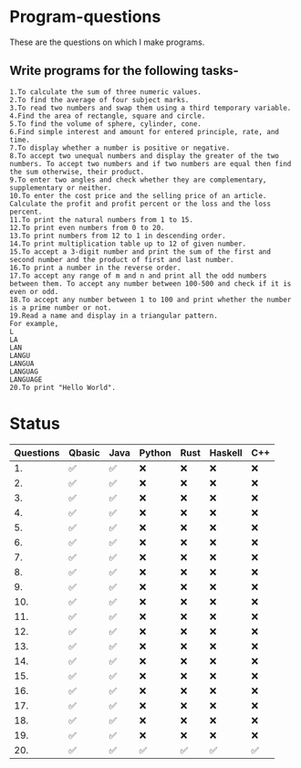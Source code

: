 # Program-questions
These are the questions on which I make programs.
## Write programs for the following tasks-

    1.To calculate the sum of three numeric values.
    2.To find the average of four subject marks.
    3.To read two numbers and swap them using a third temporary variable.
    4.Find the area of rectangle, square and circle.
    5.To find the volume of sphere, cylinder, cone.
    6.Find simple interest and amount for entered principle, rate, and time.
    7.To display whether a number is positive or negative.
    8.To accept two unequal numbers and display the greater of the two numbers. To accept two numbers and if two numbers are equal then find the sum otherwise, their product.
    9.To enter two angles and check whether they are complementary, supplementary or neither.
    10.To enter the cost price and the selling price of an article. Calculate the profit and profit percent or the loss and the loss percent.
    11.To print the natural numbers from 1 to 15.
    12.To print even numbers from 0 to 20.
    13.To print numbers from 12 to 1 in descending order.
    14.To print multiplication table up to 12 of given number.
    15.To accept a 3-digit number and print the sum of the first and second number and the product of first and last number.
    16.To print a number in the reverse order.
    17.To accept any range of m and n and print all the odd numbers between them. To accept any number between 100-500 and check if it is even or odd.
    18.To accept any number between 1 to 100 and print whether the number is a prime number or not.
    19.Read a name and display in a triangular pattern.
    For example,
    L
    LA
    LAN
    LANGU
    LANGUA
    LANGUAG
    LANGUAGE
    20.To print "Hello World".

# Status
| Questions | Qbasic | Java | Python | Rust | Haskell | C++ |
|-|-|-|-|-|-|-|
|1.| ✅ | ✅ | ❌ | ❌ | ❌ | ❌ | ❌ | ❌ |
|2.| ✅ | ✅ | ❌ | ❌ | ❌ | ❌ | ❌ | ❌ |
|3.| ✅ | ✅ | ❌ | ❌ | ❌ | ❌ | ❌ | ❌ |
|4.| ✅ | ✅ | ❌ | ❌ | ❌ | ❌ | ❌ | ❌ |
|5.| ✅ | ✅ | ❌ | ❌ | ❌ | ❌ | ❌ | ❌ |
|6.| ✅ | ✅ | ❌ | ❌ | ❌ | ❌ | ❌ | ❌ |
|7.| ✅ | ✅ | ❌ | ❌ | ❌ | ❌ | ❌ | ❌ |
|8.| ✅ | ✅ | ❌ | ❌ | ❌ | ❌ | ❌ | ❌ |
|9.| ✅ | ✅ | ❌ | ❌ | ❌ | ❌ | ❌ | ❌ |
|10.| ✅ | ✅ | ❌ | ❌ | ❌ | ❌ | ❌ | ❌ |
|11.| ✅ | ✅ | ❌ | ❌ | ❌ | ❌ | ❌ | ❌ |
|12.| ✅ | ✅ | ❌ | ❌ | ❌ | ❌ | ❌ | ❌ |
|13.| ✅ | ✅ | ❌ | ❌ | ❌ | ❌ | ❌ | ❌ |
|14.| ✅ | ✅ | ❌ | ❌ | ❌ | ❌ | ❌ | ❌ |
|15.| ✅ | ✅ | ❌ | ❌ | ❌ | ❌ | ❌ | ❌ |
|16.| ✅ | ✅ | ❌ | ❌ | ❌ | ❌ | ❌ | ❌ |
|17.| ✅ | ✅ | ❌ | ❌ | ❌ | ❌ | ❌ | ❌ |
|18.| ✅ | ✅ | ❌ | ❌ | ❌ | ❌ | ❌ | ❌ |
|19.| ✅ | ✅ | ❌ | ❌ | ❌ | ❌ | ❌ | ❌ |
|20.| ✅ | ✅ | ✅ | ✅ | ✅ | ✅ | ✅ | ✅ |

